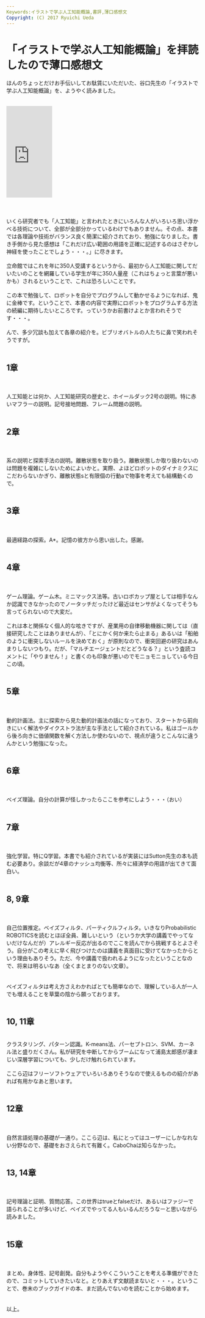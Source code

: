 ```yaml
---
Keywords:イラストで学ぶ人工知能概論,書評,薄口感想文
Copyright: (C) 2017 Ryuichi Ueda
---
```


# 「イラストで学ぶ人工知能概論」を拝読したので薄口感想文
ほんのちょっとだけお手伝いしてお駄賃にいただいた、谷口先生の「イラストで学ぶ人工知能概論」を、ようやく読みました。<br />
<br />
<iframe src="http://rcm-fe.amazon-adsystem.com/e/cm?lt1=_blank&bc1=000000&IS2=1&bg1=FFFFFF&fc1=000000&lc1=0000FF&t=ryuichiueda-22&o=9&p=8&l=as4&m=amazon&f=ifr&ref=ss_til&asins=4061538233" style="width:120px;height:240px;" scrolling="no" marginwidth="0" marginheight="0" frameborder="0"></iframe><br />
<br />
<!--more--><br />
<br />
いくら研究者でも「人工知能」と言われたときにいろんな人がいろいろ思い浮かべる技術について、全部が全部分かっているわけでもありません。その点、本書では各理論や技術がバランス良く簡潔に紹介されており、勉強になりました。書き手側から見た感想は「これだけ広い範囲の用語を正確に記述するのはさぞかし神経を使ったことでしょう・・・。」に尽きます。<br />
<br />
立命館ではこれを年に350人受講するというから、最初から人工知能に関してだいたいのことを網羅している学生が年に350人量産（これはちょっと言葉が悪いかも）されるということで、これは恐ろしいことです。<br />
<br />
この本で勉強して、ロボットを自分でプログラムして動かせるようになれば、鬼に金棒です。ということで、本書の内容で実際にロボットをプログラムする方法の続編に期待したいところです。っていうかお前書けよとか言われそうです・・・。<br />
<br />
んで、多少冗談も加えて各章の紹介を。ビブリオバトルの人たちに鼻で笑われそうですが。<br />
<br />
<h2>1章</h2><br />
<br />
人工知能とは何か、人工知能研究の歴史と、ホイールダック2号の説明。特に赤いマフラーの説明。記号接地問題、フレーム問題の説明。<br />
<br />
<h2>2章</h2><br />
<br />
系の説明と探索手法の説明。離散状態を取り扱う。離散状態しか取り扱わないのは問題を複雑にしないためによいかと。実際、よほどロボットのダイナミクスにこだわらないかぎり、離散状態sと有限個の行動aで物事を考えても結構動くので。<br />
<br />
<h2>3章</h2><br />
<br />
最適経路の探索。A*。記憶の彼方から思い出した。感謝。<br />
<br />
<h2>4章</h2><br />
<br />
ゲーム理論。ゲーム木。ミニマックス法等。古いロボカップ屋としては相手なんか認識できなかったのでノータッチだったけど最近はセンサがよくなってそうも言ってられないので大変だ。<br />
<br />
これは本と関係なく個人的な呟きですが、産業用の自律移動機器に関しては（直接研究したことはありませんが）、「とにかく何か来たら止まる」あるいは「船舶のように衝突しないルールを決めておく」が原則なので、衝突回避の研究はあんまりしないつもり。だが、「マルチエージェントだとどうなる？」という査読コメントに「やりません！」と書くのも印象が悪いのでモニョモニョしている今日この頃。<br />
<br />
<h2>5章</h2><br />
<br />
動的計画法。主に探索から見た動的計画法の話になっており、スタートから前向きにいく解法やダイクストラ法が主な手法として紹介されている。私はゴールから後ろ向きに価値関数を解く方法しか使わないので、視点が違うとこんなに違うんかという勉強になった。<br />
<br />
<h2>6章</h2><br />
<br />
ベイズ理論。自分の計算が怪しかったらここを参考にしよう・・・（おい）<br />
<br />
<h2>7章</h2><br />
<br />
強化学習。特にQ学習。本書でも紹介されているが実装にはSutton先生の本も読む必要あり。余談だが4章のナッシュ均衡等、所々に経済学の用語が出てきて面白い。<br />
<br />
<h2>8, 9章</h2><br />
<br />
自己位置推定。ベイズフィルタ、パーティクルフィルタ。いきなりProbabilistic ROBOTICSを読むとほぼ全員、難しいという（というか大学の講義でやってないだけなんだが）アレルギー反応が出るのでここを読んでから挑戦するとよさそう。自分がこの考えに早く飛びつけたのは講義を真面目に受けてなかったからという理由もありそう。ただ、今や講義で扱われるようになったということなので、将来は明るいなあ（全くまとまりのない文章）。<br />
<br />
<br />
ベイズフィルタは考え方さえわかればとても簡単なので、理解している人が一人でも増えることを草葉の陰から願っております。<br />
<br />
<h2>10, 11章</h2>		<br />
クラスタリング、パターン認識。K-means法、パーセプトロン、SVM、カーネル法と盛りだくさん。私が研究を中断してからブームになって浦島太郎感が凄まじい深層学習についても、少しだけ触れられています。	<br />
 	<br />
ここら辺はフリーソフトウェアでいろいろありそうなので使えるものの紹介があれば有用かなあと思います。<br />
		<br />
<h2>12章</h2><br />
<br />
自然言語処理の基礎が一通り。ここら辺は、私にとってはユーザーにしかなれない分野なので、基礎をおさえられて有難く。CaboChaは知らなかった。<br />
<br />
<h2>13, 14章</h2><br />
<br />
記号理論と証明、質問応答。この世界はtrueとfalseだけ、あるいはファジーで語られることが多いけど、ベイズでやってる人もいるんだろうなーと思いながら読みました。<br />
<br />
<h2>15章</h2><br />
<br />
まとめ。身体性、記号創発。自分もようやくこういうことを考える準備ができたので、コミットしていきたいなと。とりあえず文献読まないと・・・。ということで、巻末のブックガイドの本、まだ読んでないのを読むことから始めます。<br />
<br />
<br />
以上。
